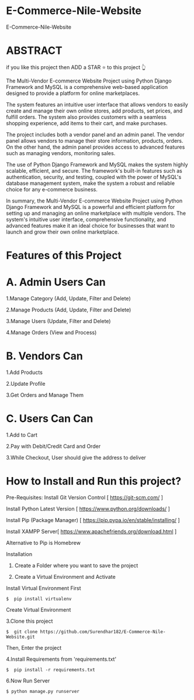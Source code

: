 # E-Commerce-Nile-Website
E-Commerce-Nile-Website

# ABSTRACT

if you like this project then ADD a STAR ⭐️ to this project 👆

The Multi-Vendor E-commerce Website Project using Python Django Framework and MySQL is a comprehensive web-based application designed to provide a platform for online marketplaces. 

The system features an intuitive user interface that allows vendors to easily create and manage their own online stores, add products, set prices, and fulfill orders. The system also provides customers with a seamless shopping experience, add items to their cart, and make purchases.

The project includes both a vendor panel and an admin panel. The vendor panel allows vendors to manage their store information, products, orders. On the other hand, the admin panel provides access to advanced features such as managing vendors, monitoring sales.

The use of Python Django Framework and MySQL makes the system highly scalable, efficient, and secure. The framework's built-in features such as authentication, security, and testing, coupled with the power of MySQL's database management system, make the system a robust and reliable choice for any e-commerce business.

In summary, the Multi-Vendor E-commerce Website Project using Python Django Framework and MySQL is a powerful and efficient platform for setting up and managing an online marketplace with multiple vendors. The system's intuitive user interface, comprehensive functionality, and advanced features make it an ideal choice for businesses that want to launch and grow their own online marketplace. 
 
# Features of this Project

# A. Admin Users Can

1.Manage Category (Add, Update, Filter and Delete) 

2.Manage Products (Add, Update, Filter and Delete)

3.Manage Users (Update, Filter and Delete)

4.Manage Orders (View and Process)

# B. Vendors Can

1.Add Products

2.Update Profile

3.Get Orders and Manage Them

# C. Users Can Can

1.Add to Cart

2.Pay with Debit/Credit Card and Order

3.While Checkout, User should give the address to deliver

# How to Install and Run this project?
Pre-Requisites:
Install Git Version Control [ https://git-scm.com/ ]

Install Python Latest Version [ https://www.python.org/downloads/ ]

Install Pip (Package Manager) [ https://pip.pypa.io/en/stable/installing/ ]

Install XAMPP Server[ https://www.apachefriends.org/download.html ]

Alternative to Pip is Homebrew

Installation
1. Create a Folder where you want to save the project

2. Create a Virtual Environment and Activate

Install Virtual Environment First

    $  pip install virtualenv
   
Create Virtual Environment

3.Clone this project

    $  git clone https://github.com/Surendhar182/E-Commerce-Nile-Website.git
    
Then, Enter the project

4.Install Requirements from 'requirements.txt'

    $  pip install -r requirements.txt

6.Now Run Server

    $ python manage.py runserver

